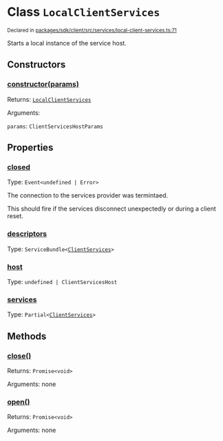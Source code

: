 # Class `LocalClientServices`
<sub>Declared in [packages/sdk/client/src/services/local-client-services.ts:71](https://github.com/dxos/dxos/blob/235256b25/packages/sdk/client/src/services/local-client-services.ts#L71)</sub>


Starts a local instance of the service host.

## Constructors
### [constructor(params)](https://github.com/dxos/dxos/blob/235256b25/packages/sdk/client/src/services/local-client-services.ts#L80)




Returns: <code>[LocalClientServices](/api/@dxos/client/classes/LocalClientServices)</code>

Arguments: 

`params`: <code>ClientServicesHostParams</code>



## Properties
### [closed](https://github.com/dxos/dxos/blob/235256b25/packages/sdk/client/src/services/local-client-services.ts#L72)
Type: <code>Event&lt;undefined | Error&gt;</code>

The connection to the services provider was termintaed.

This should fire if the services disconnect unexpectedly or during a client reset.

### [descriptors](https://github.com/dxos/dxos/blob/235256b25/packages/sdk/client/src/services/local-client-services.ts#L84)
Type: <code>ServiceBundle&lt;[ClientServices](/api/@dxos/client/types/ClientServices)&gt;</code>



### [host](https://github.com/dxos/dxos/blob/235256b25/packages/sdk/client/src/services/local-client-services.ts#L92)
Type: <code>undefined | ClientServicesHost</code>



### [services](https://github.com/dxos/dxos/blob/235256b25/packages/sdk/client/src/services/local-client-services.ts#L88)
Type: <code>Partial&lt;[ClientServices](/api/@dxos/client/types/ClientServices)&gt;</code>




## Methods
### [close()](https://github.com/dxos/dxos/blob/235256b25/packages/sdk/client/src/services/local-client-services.ts#L118)




Returns: <code>Promise&lt;void&gt;</code>

Arguments: none




### [open()](https://github.com/dxos/dxos/blob/235256b25/packages/sdk/client/src/services/local-client-services.ts#L97)




Returns: <code>Promise&lt;void&gt;</code>

Arguments: none




